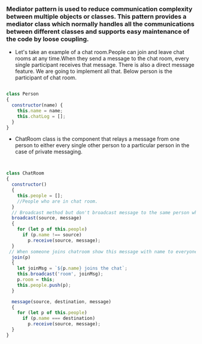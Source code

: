 ### Mediator pattern is used to reduce communication complexity between multiple objects or classes. This pattern provides a mediator class which normally handles all the communications between different classes and supports easy maintenance of the code by loose coupling.

- Let's take an example of a chat room.People can join and leave chat rooms at any time.When they send a message to the chat room, every single participant receives that message. There is also a direct message feature. We are going to implement all that. Below person is the participant of chat room.

```Javascript

class Person
{
  constructor(name) {
    this.name = name;
    this.chatLog = [];
  }
}
```

- ChatRoom class is the component that relays a message from one person to either every single other person to a particular person in the case of private messaging.

```Javascript


class ChatRoom
{
  constructor()
  {
    this.people = [];
    //People who are in chat room.
  }
  // Broadcast method but don't broadcast message to the same person who joined that chat.
  broadcast(source, message)
  {
    for (let p of this.people)
      if (p.name !== source)
        p.receive(source, message);
  }
 // When someone joins chatroom show this message with name to everyone
  join(p)
  {
    let joinMsg = `${p.name} joins the chat`;
    this.broadcast('room', joinMsg);
    p.room = this;
    this.people.push(p);
  }

  message(source, destination, message)
  {
    for (let p of this.people)
      if (p.name === destination)
        p.receive(source, message);
  }
}
```
